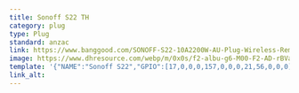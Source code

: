 ```yaml
---
title: Sonoff S22 TH
category: plug
type: Plug
standard: anzac
link: https://www.banggood.com/SONOFF-S22-10A2200W-AU-Plug-Wireless-Remote-Control-Smart-Socket-Phone-App-Control-Wifi-Smart-Home-p-1142284.html
image: https://www.dhresource.com/webp/m/0x0s/f2-albu-g6-M00-F2-AD-rBVaSFtyKPyAA7NgAAC1azypYqY471.jpg/sonoff-s22-10a-2200w-samrt-plug-wireless.jpg
template: '{"NAME":"Sonoff S22","GPIO":[17,0,0,0,157,0,0,0,21,56,0,0,0],"FLAG":0,"BASE":4}' 
link_alt: 
---
```










